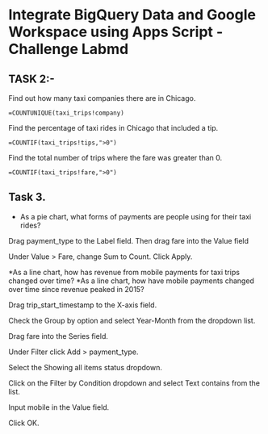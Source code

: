 # Integrate BigQuery Data and Google Workspace using Apps Script - Challenge Labmd

## TASK 2:- 


Find out how many taxi companies there are in Chicago.
```
=COUNTUNIQUE(taxi_trips!company)
```

Find the percentage of taxi rides in Chicago that included a tip.
```
=COUNTIF(taxi_trips!tips,">0")
```

Find the total number of trips where the fare was greater than 0.
```
=COUNTIF(taxi_trips!fare,">0")
```



## Task 3.

* As a pie chart, what forms of payments are people using for their taxi rides?

Drag payment_type to the Label field. Then drag fare into the Value field 

Under Value > Fare, change Sum to Count. Click Apply.



*As a line chart, how has revenue from mobile payments for taxi trips changed over time?
*As a line chart, how have mobile payments changed over time since revenue peaked in 2015?



Drag trip_start_timestamp to the X-axis field.

Check the Group by option and select Year-Month from the dropdown list.

Drag fare into the Series field.

Under Filter click Add > payment_type.

Select the Showing all items status dropdown.

Click on the Filter by Condition dropdown and select Text contains from the list.

Input mobile in the Value field.

Click OK.











